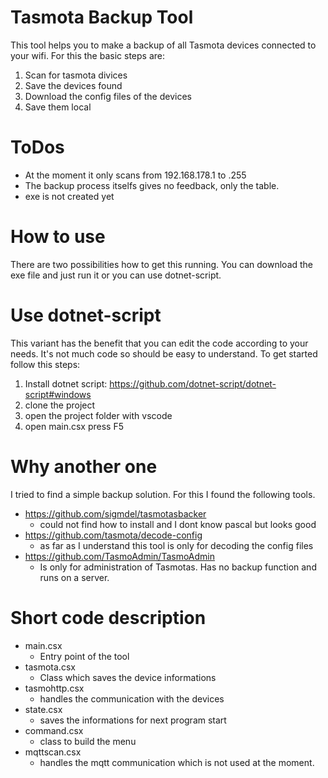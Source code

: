 # Tasmota Backup Tool
This tool helps you to make a backup of all Tasmota devices connected to your wifi.
For this the basic steps are:
1. Scan for tasmota divices
2. Save the devices found
3. Download the config files of the devices
4. Save them local

# ToDos
- At the moment it only scans from 192.168.178.1 to .255
- The backup process itselfs gives no feedback, only the table.
- exe is not created yet

# How to use
There are two possibilities how to get this running.
You can download the exe file and just run it or you can use dotnet-script.

# Use dotnet-script
This variant has the benefit that you can edit the code according to your needs.
It's not much code so should be easy to understand. To get started follow this steps:
1. Install dotnet script: https://github.com/dotnet-script/dotnet-script#windows
2. clone the project
3. open the project folder with vscode
4. open main.csx press F5

# Why another one
I tried to find a simple backup solution. For this I found the following tools.
- https://github.com/sigmdel/tasmotasbacker
  - could not find how to install and I dont know pascal but looks good
- https://github.com/tasmota/decode-config
  - as far as I understand this tool is only for decoding the config files
- https://github.com/TasmoAdmin/TasmoAdmin
  - Is only for administration of Tasmotas. Has no backup function and runs on a server.

# Short code description
- main.csx
  - Entry point of the tool
- tasmota.csx
  - Class which saves the device informations
- tasmohttp.csx
  - handles the communication with the devices
- state.csx
  - saves the informations for next program start
- command.csx
  - class to build the menu
- mqttscan.csx
  - handles the mqtt communication which is not used at the moment.

